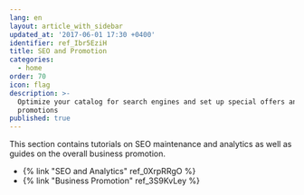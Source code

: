 ```yaml
---
lang: en
layout: article_with_sidebar
updated_at: '2017-06-01 17:30 +0400'
identifier: ref_Ibr5EziH
title: SEO and Promotion
categories:
  - home
order: 70
icon: flag
description: >-
  Optimize your catalog for search engines and set up special offers and
  promotions
published: true
---
```

This section contains tutorials on SEO maintenance and analytics as well as guides on the overall business promotion.

* {% link "SEO and Analytics" ref_0XrpRRgO %}
* {% link "Business Promotion" ref_3S9KvLey %}
